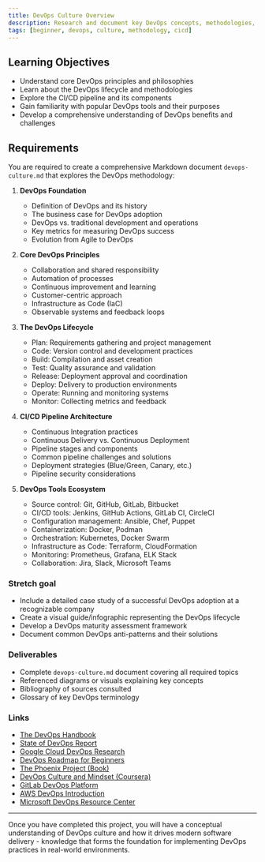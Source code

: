 ```yaml
---
title: DevOps Culture Overview
description: Research and document key DevOps concepts, methodologies, and tools
tags: [beginner, devops, culture, methodology, cicd]
---
```


## Learning Objectives
- Understand core DevOps principles and philosophies
- Learn about the DevOps lifecycle and methodologies
- Explore the CI/CD pipeline and its components
- Gain familiarity with popular DevOps tools and their purposes
- Develop a comprehensive understanding of DevOps benefits and challenges

## Requirements

You are required to create a comprehensive Markdown document `devops-culture.md` that explores the DevOps methodology:

1. **DevOps Foundation**
   - Definition of DevOps and its history
   - The business case for DevOps adoption
   - DevOps vs. traditional development and operations
   - Key metrics for measuring DevOps success
   - Evolution from Agile to DevOps

2. **Core DevOps Principles**
   - Collaboration and shared responsibility
   - Automation of processes
   - Continuous improvement and learning
   - Customer-centric approach
   - Infrastructure as Code (IaC)
   - Observable systems and feedback loops

3. **The DevOps Lifecycle**
   - Plan: Requirements gathering and project management
   - Code: Version control and development practices
   - Build: Compilation and asset creation
   - Test: Quality assurance and validation
   - Release: Deployment approval and coordination
   - Deploy: Delivery to production environments
   - Operate: Running and monitoring systems
   - Monitor: Collecting metrics and feedback

4. **CI/CD Pipeline Architecture**
   - Continuous Integration practices
   - Continuous Delivery vs. Continuous Deployment
   - Pipeline stages and components
   - Common pipeline challenges and solutions
   - Deployment strategies (Blue/Green, Canary, etc.)
   - Pipeline security considerations

5. **DevOps Tools Ecosystem**
   - Source control: Git, GitHub, GitLab, Bitbucket
   - CI/CD tools: Jenkins, GitHub Actions, GitLab CI, CircleCI
   - Configuration management: Ansible, Chef, Puppet
   - Containerization: Docker, Podman
   - Orchestration: Kubernetes, Docker Swarm
   - Infrastructure as Code: Terraform, CloudFormation
   - Monitoring: Prometheus, Grafana, ELK Stack
   - Collaboration: Jira, Slack, Microsoft Teams

### **Stretch goal**
- Include a detailed case study of a successful DevOps adoption at a recognizable company
- Create a visual guide/infographic representing the DevOps lifecycle
- Develop a DevOps maturity assessment framework
- Document common DevOps anti-patterns and their solutions

### Deliverables
- Complete `devops-culture.md` document covering all required topics
- Referenced diagrams or visuals explaining key concepts
- Bibliography of sources consulted
- Glossary of key DevOps terminology

### Links
- [The DevOps Handbook](https://itrevolution.com/the-devops-handbook/)
- [State of DevOps Report](https://puppet.com/resources/report/state-of-devops-report/)
- [Google Cloud DevOps Research](https://cloud.google.com/devops)
- [DevOps Roadmap for Beginners](https://roadmap.sh/devops)
- [The Phoenix Project (Book)](https://itrevolution.com/the-phoenix-project/)
- [DevOps Culture and Mindset (Coursera)](https://www.coursera.org/learn/devops-culture-and-mindset)
- [GitLab DevOps Platform](https://about.gitlab.com/stages-devops-lifecycle/)
- [AWS DevOps Introduction](https://aws.amazon.com/devops/what-is-devops/)
- [Microsoft DevOps Resource Center](https://docs.microsoft.com/en-us/devops/)

---

Once you have completed this project, you will have a conceptual understanding of DevOps culture and how it drives modern software delivery - knowledge that forms the foundation for implementing DevOps practices in real-world environments.